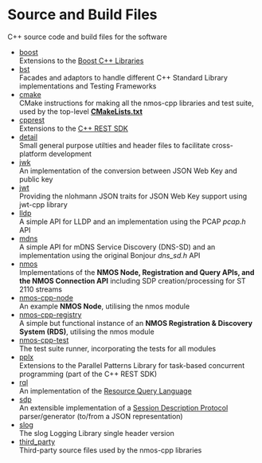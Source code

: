 # Source and Build Files

C++ source code and build files for the software

- [boost](boost)  
  Extensions to the [Boost C++ Libraries](http://www.boost.org/)
- [bst](bst)  
  Facades and adaptors to handle different C++ Standard Library implementations and Testing Frameworks
- [cmake](cmake)  
  CMake instructions for making all the nmos-cpp libraries and test suite, used by the top-level **[CMakeLists.txt](CMakeLists.txt)**
- [cpprest](cpprest)  
  Extensions to the [C++ REST SDK](https://github.com/Microsoft/cpprestsdk)
- [detail](detail)  
  Small general purpose utilties and header files to facilitate cross-platform development
- [jwk](jwk)  
  An implementation of the conversion between JSON Web Key and public key
- [jwt](jwt)  
  Providing the nlohmann JSON traits for JSON Web Key support using jwt-cpp library
- [lldp](lldp)  
  A simple API for LLDP and an implementation using the PCAP *pcap.h* API
- [mdns](mdns)  
  A simple API for mDNS Service Discovery (DNS-SD) and an implementation using the original Bonjour *dns_sd.h* API
- [nmos](nmos)  
  Implementations of the **NMOS Node, Registration and Query APIs, and the NMOS Connection API** including SDP creation/processing for ST 2110 streams
- [nmos-cpp-node](nmos-cpp-node)  
  An example **NMOS Node**, utilising the nmos module
- [nmos-cpp-registry](nmos-cpp-registry)  
  A simple but functional instance of an **NMOS Registration & Discovery System (RDS)**, utilising the nmos module
- [nmos-cpp-test](nmos-cpp-test)  
  The test suite runner, incorporating the tests for all modules
- [pplx](pplx)  
  Extensions to the Parallel Patterns Library for task-based concurrent programming (part of the C++ REST SDK)
- [rql](rql)  
  An implementation of the [Resource Query Language](https://github.com/persvr/rql)
- [sdp](sdp)  
  An extensible implementation of a [Session Description Protocol](https://tools.ietf.org/html/rfc4566) parser/generator (to/from a JSON representation)
- [slog](slog)  
  The slog Logging Library single header version
- [third_party](third_party)  
  Third-party source files used by the nmos-cpp libraries
